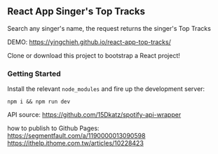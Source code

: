 ## React App Singer's Top Tracks

Search any singer's name, the request returns the singer's Top Tracks

DEMO: https://yingchieh.github.io/react-app-top-tracks/

Clone or download this project to bootstrap a React project!

### Getting Started

Install the relevant `node_modules` and fire up the development server:

```
npm i && npm run dev
```

API source: https://github.com/15Dkatz/spotify-api-wrapper

how to publish to Github Pages: https://segmentfault.com/a/1190000013090598
https://ithelp.ithome.com.tw/articles/10228423

